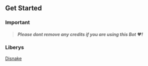 ## Get Started

### Important

> ##### Please dont remove any credits if you are using this Bot ♥!

### Liberys

[Disnake](https://docs.disnake.dev/en/stable/)
